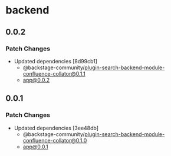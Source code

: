 # backend

## 0.0.2

### Patch Changes

- Updated dependencies [8d99cb1]
  - @backstage-community/plugin-search-backend-module-confluence-collator@0.1.1
  - app@0.0.2

## 0.0.1

### Patch Changes

- Updated dependencies [3ee48db]
  - @backstage-community/plugin-search-backend-module-confluence-collator@0.1.0
  - app@0.0.1
